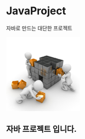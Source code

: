 # JavaProject
자바로 만드는 대단한 프로젝트

<img src='images/matrix-1027571_960_720.jpg' with=300 height=200> </img>

## 자바 프로젝트 입니다.
